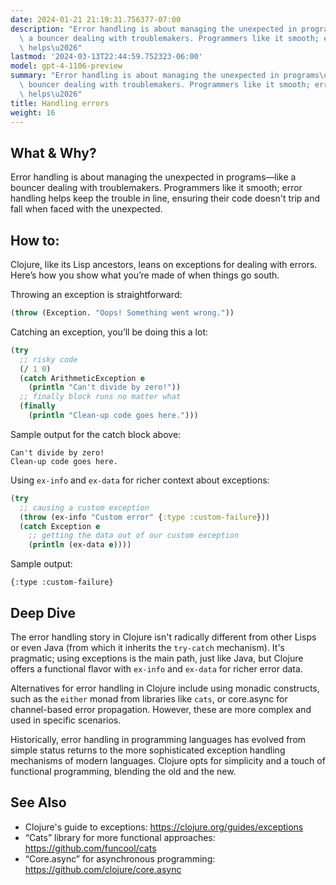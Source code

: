 ```yaml
---
date: 2024-01-21 21:19:31.756377-07:00
description: "Error handling is about managing the unexpected in programs\u2014like\
  \ a bouncer dealing with troublemakers. Programmers like it smooth; error handling\
  \ helps\u2026"
lastmod: '2024-03-13T22:44:59.752323-06:00'
model: gpt-4-1106-preview
summary: "Error handling is about managing the unexpected in programs\u2014like a\
  \ bouncer dealing with troublemakers. Programmers like it smooth; error handling\
  \ helps\u2026"
title: Handling errors
weight: 16
---
```


## What & Why?
Error handling is about managing the unexpected in programs—like a bouncer dealing with troublemakers. Programmers like it smooth; error handling helps keep the trouble in line, ensuring their code doesn't trip and fall when faced with the unexpected.

## How to:
Clojure, like its Lisp ancestors, leans on exceptions for dealing with errors. Here’s how you show what you’re made of when things go south.

Throwing an exception is straightforward:
```Clojure
(throw (Exception. "Oops! Something went wrong."))
```

Catching an exception, you’ll be doing this a lot:
```Clojure
(try
  ;; risky code
  (/ 1 0)
  (catch ArithmeticException e
    (println "Can't divide by zero!"))
  ;; finally block runs no matter what
  (finally 
    (println "Clean-up code goes here.")))
```
Sample output for the catch block above:
```
Can't divide by zero!
Clean-up code goes here.
```

Using `ex-info` and `ex-data` for richer context about exceptions:
```Clojure
(try
  ;; causing a custom exception
  (throw (ex-info "Custom error" {:type :custom-failure}))
  (catch Exception e
    ;; getting the data out of our custom exception
    (println (ex-data e))))
```
Sample output:
```
{:type :custom-failure}
```

## Deep Dive
The error handling story in Clojure isn't radically different from other Lisps or even Java (from which it inherits the `try-catch` mechanism). It's pragmatic; using exceptions is the main path, just like Java, but Clojure offers a functional flavor with `ex-info` and `ex-data` for richer error data.

Alternatives for error handling in Clojure include using monadic constructs, such as the `either` monad from libraries like `cats`, or core.async for channel-based error propagation. However, these are more complex and used in specific scenarios.

Historically, error handling in programming languages has evolved from simple status returns to the more sophisticated exception handling mechanisms of modern languages. Clojure opts for simplicity and a touch of functional programming, blending the old and the new.

## See Also
- Clojure's guide to exceptions: https://clojure.org/guides/exceptions
- “Cats” library for more functional approaches: https://github.com/funcool/cats
- “Core.async” for asynchronous programming: https://github.com/clojure/core.async
